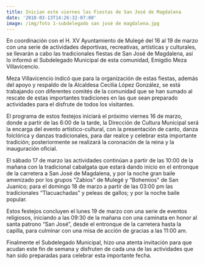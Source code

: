 ```yaml
---
title: Inician este viernes las Fiestas de San José de Magdalena
date: '2018-03-13T14:26:32-07:00'
image: /img/foto 1-subdelegado san josé de magdalena.jpg
---
```

En coordinación con el H. XV Ayuntamiento de Mulegé del 16 al 19 de marzo con una serie de actividades deportivas, recreativas, artísticas y culturales, se llevarán a cabo las tradicionales fiestas de San José de Magdalena, así lo informó el Subdelegado Municipal de esta comunidad, Emigdio Meza Villavicencio.

Meza Villavicencio indicó que para la organización de estas fiestas, además del apoyo y respaldo de la Alcaldesa Cecilia López González, se está trabajando con diferentes comités de la comunidad que se han sumado al rescate de estas importantes tradiciones en las que sean preparado actividades para el disfrute de todos los visitantes.

El programa de estos festejos iniciará el próximo viernes 16 de marzo, donde a partir de las 6:00 de la tarde, la Dirección de Cultura Municipal será la encarga del evento artístico-cultural, con la presentación de canto, danza folclórica y danzas tradicionales, para dar realce y celebrar esta importante tradición; posteriormente se realizará la coronación de la reina y la inauguración oficial.

El sábado 17 de marzo las actividades continúan a partir de las 10:00 de la mañana con la tradicional cabalgata que estará dando inicio en el entronque de la carretera a San José de Magdalena, y por la noche gran baile amenizado por los grupos “Zabios" de Mulegé y “Bohemios" de San Juanico; para el domingo 18 de marzo a partir de las 03:00 pm las tradicionales “Tlacuachadas” y peleas de gallos; y por la noche baile popular.

Estos festejos concluyen el lunes 19 de marzo con una serie de eventos religiosos, iniciando a las 09:30 de la mañana con una caminata en honor al santa patrono “San José”, desde el entronque de la carretera hasta la capilla, para culminar con una misa de acción de gracias a las 11:00 am. 

Finalmente el Subdelegado Municipal, hizo una atenta invitación para que acudan este fin de semana y disfruten de cada una de las actividades que han sido preparadas para celebrar esta importante fecha.
